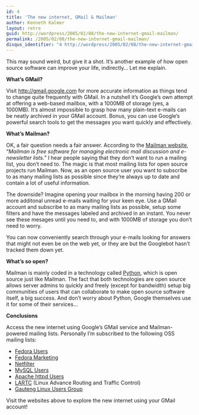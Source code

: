 ```yaml
---
id: 4
title: 'The new internet, GMail & Mailman'
author: Kenneth Kalmer
layout: retro
guid: http://wordpress/2005/02/08/the-new-internet-gmail-mailman/
permalink: /2005/02/08/the-new-internet-gmail-mailman/
disqus_identifier: "4 http://wordpress/2005/02/08/the-new-internet-gmail-mailman/"
---
```


This may sound weird, but give it a shot. It&#8217;s another example of how open source software can improve your life, indirectly&#8230; Let me explain.

<span style="font-weight: bold;">What&#8217;s GMail?</span>

Visit <http://gmail.google.com> for more accurate information as things tend to change quite frequently with GMail. In a nutshell it&#8217;s Google&#8217;s own attempt at offering a web-based mailbox, with a 1000MB of storage (yes, a 1000MB). It&#8217;s almost impossible to grasp how many plain-text e-mails can be neatly archived in your GMail account. Bonus, you can use Google&#8217;s powerful search tools to get the messages you want quickly and effectively.

<span style="font-weight: bold;">What&#8217;s Mailman?</span>

OK, a fair question needs a fair answer. According to the [Mailman website][1], &#8220;<span style="font-style: italic;">Mailman is free software for managing electronic mail discussion and e-newsletter lists.</span>&#8221; I hear people saying that they don&#8217;t want to run a mailing list, you don&#8217;t need to. The magic is that most mailing lists for open source projects run Mailman. Now, as an open source user you want to subscribe to as many mailing lists as possible since they&#8217;re always up to date and contain a lot of useful information.

The downside? Imagine opening your mailbox in the morning having 200 or more additonal unread e-mails waiting for your keen eye. Use a GMail account and subscribe to as many mailing lists as possible, setup some filters and have the messages labeled and archived in an instant. You never see these mesages until you need to, and with 1000MB of storage you don&#8217;t need to worry.

You can now conveniently search through your e-mails looking for answers that might not even be on the web yet, or they are but the Googlebot hasn&#8217;t tracked them down yet.

<span style="font-weight: bold;">What&#8217;s so open?</span>

Mailman is mainly coded in a technology called [Python][2], which is open source just like Mailman. The fact that both technologies are open source allows server admins to quickly and freely (except for bandwidth) setup big communities of users that can collaborate to make open source software itself, a big success. And don&#8217;t worry about Python, Google themselves use it for some of their services&#8230;

<span style="font-weight: bold;">Conclusions</span>

Access the new internet using Google&#8217;s GMail service and Mailman-powered mailing lists. Personally I&#8217;m subscribed to the following OSS mailing lists:

  * [Fedora Users][3]
  * [Fedora Marketing][3]
  * [Netfilter][4]
  * [MySQL Users][5]
  * [Apache httpd Users][6]
  * [LARTC][7] (Linux Advance Routing and Traffic Control)
  * [Gauteng Linux Users Group][8]

Visit the websites above to explore the new internet using your GMail account!

 [1]: http://www.gnu.org/software/mailman/index.html
 [2]: http://python.org
 [3]: http://fedora.redhat.com/participate/communicate/
 [4]: http://www.netfilter.org
 [5]: http://lists.mysql.com/
 [6]: http://httpd.apache.org/lists.html
 [7]: http://lartc.org
 [8]: http://www.linux.org.za/Lists-Archives/
